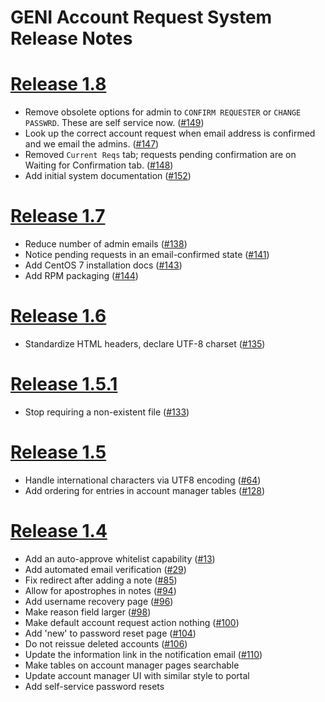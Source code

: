 # GENI Account Request System Release Notes

# [Release 1.8](https://github.com/GENI-NSF/geni-ar/milestones/1.8)

* Remove obsolete options for admin to `CONFIRM REQUESTER`
  or `CHANGE PASSWRD`. These are self service now.
  ([#149](https://github.com/GENI-NSF/geni-ar/issues/149))
* Look up the correct account request when email address is
  confirmed and we email the admins.
  ([#147](https://github.com/GENI-NSF/geni-ar/issues/147))
* Removed `Current Reqs` tab; requests pending confirmation
  are on Waiting for Confirmation tab.
  ([#148](https://github.com/GENI-NSF/geni-ar/issues/148))
* Add initial system documentation
  ([#152](https://github.com/GENI-NSF/geni-ar/issues/152))

# [Release 1.7](https://github.com/GENI-NSF/geni-ar/milestones/1.7)

* Reduce number of admin emails
  ([#138](https://github.com/GENI-NSF/geni-ar/issues/138))
* Notice pending requests in an email-confirmed state
  ([#141](https://github.com/GENI-NSF/geni-ar/issues/141))
* Add CentOS 7 installation docs
  ([#143](https://github.com/GENI-NSF/geni-ar/issues/143))
* Add RPM packaging
  ([#144](https://github.com/GENI-NSF/geni-ar/issues/144))

# [Release 1.6](https://github.com/GENI-NSF/geni-ar/milestones/1.6)

* Standardize HTML headers, declare UTF-8 charset
  ([#135](https://github.com/GENI-NSF/geni-ar/issues/135))

# [Release 1.5.1](https://github.com/GENI-NSF/geni-ar/milestones/1.5.1)

* Stop requiring a non-existent file
  ([#133](https://github.com/GENI-NSF/geni-ar/issues/133))

# [Release 1.5](https://github.com/GENI-NSF/geni-ar/milestones/1.5)

* Handle international characters via UTF8 encoding
  ([#64](https://github.com/GENI-NSF/geni-ar/issues/64))
* Add ordering for entries in account manager tables
  ([#128](https://github.com/GENI-NSF/geni-ar/issues/128))

# [Release 1.4](https://github.com/GENI-NSF/geni-ar/milestones/1.4)

* Add an auto-approve whitelist capability
  ([#13](https://github.com/GENI-NSF/geni-ar/issues/13))
* Add automated email verification
  ([#29](https://github.com/GENI-NSF/geni-ar/issues/29))
* Fix redirect after adding a note
  ([#85](https://github.com/GENI-NSF/geni-ar/issues/85))
* Allow for apostrophes in notes
  ([#94](https://github.com/GENI-NSF/geni-ar/issues/94))
* Add username recovery page
  ([#96](https://github.com/GENI-NSF/geni-ar/issues/96))
* Make reason field larger
  ([#98](https://github.com/GENI-NSF/geni-ar/issues/98))
* Make default account request action nothing
  ([#100](https://github.com/GENI-NSF/geni-ar/issues/100))
* Add 'new' to password reset page
  ([#104](https://github.com/GENI-NSF/geni-ar/issues/104))
* Do not reissue deleted accounts
  ([#106](https://github.com/GENI-NSF/geni-ar/issues/106))
* Update the information link in the notification email
  ([#110](https://github.com/GENI-NSF/geni-ar/issues/110))
* Make tables on account manager pages searchable
* Update account manager UI with similar style to portal
* Add self-service password resets
